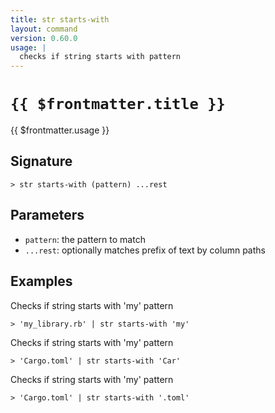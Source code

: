 ```yaml
---
title: str starts-with
layout: command
version: 0.60.0
usage: |
  checks if string starts with pattern
---
```


# `{{ $frontmatter.title }}`

<div style='white-space: pre-wrap;'>{{ $frontmatter.usage }}</div>

## Signature

`> str starts-with (pattern) ...rest`

## Parameters

- `pattern`: the pattern to match
- `...rest`: optionally matches prefix of text by column paths

## Examples

Checks if string starts with 'my' pattern

```shell
> 'my_library.rb' | str starts-with 'my'
```

Checks if string starts with 'my' pattern

```shell
> 'Cargo.toml' | str starts-with 'Car'
```

Checks if string starts with 'my' pattern

```shell
> 'Cargo.toml' | str starts-with '.toml'
```
